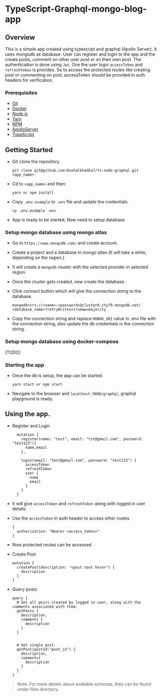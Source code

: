 # TypeScript-Graphql-mongo-blog-app

## **Overview**

This is a simple app created using typescript and graphql (Apollo Server). It uses mongodb as database. User can register and login to the app and the create posts, comment on other user post or on their own post. The authentication is done using `Jwt`. One the user login `accessToken` and `refreshToken` is provides. So to access the protected routes like creating post or commenting on post, accessToken should be provided in auth headers for verification.

### **Prerequisites**

- [Git](https://git-scm.com/downloads)
- [Docker](https://docs.docker.com/install/)
- [Node.js](https://yarnpkg.com/en/docs/install)
- [Yarn](https://yarnpkg.com/en/docs/install)
- [NPM](https://docs.npmjs.com/getting-started/installing-node)
- [ApolloServer](https://www.apollographql.com/docs/apollo-server/)
- [TypeScript](https://www.typescriptlang.org/)

## **Getting Started**

- Git clone the repository

  ```
  git clone git@github.com:Kushalkhadka7/ts-node-graphql.git <app_name>
  ```

- Cd to `<app_name>` and then:
  ```
  yarn or npm install
  ```
- Copy `.env.example` to `.env` file and update the credentials.
  ```
  cp .env.example .env
  ```
- App is ready to be started, Now need to setup database.

### **Setup mongo database using mongo atlas**

- Go to `https://www.mongodb.com/` and create account.
- Create a project and a database in mongo atlas (It will take a while, depending on the region.)
- It will create a `mongodb` cluster with the selected provider in selected region.
- Once the cluster gets created, now create the database.
- Click connect button which will give the connection string to the database.

  ```
  mongodb+srv://<name>:<password>@cluster0.ztyf9.mongodb.net/ <database_name>?retryWrites=true&w=majority
  ```

- Copy the connection string and replace `MONGO_URI` value in .env file with the connection string, also update the db credentials in the connection string.

### **Setup mongo database using docker-compose**

[TODO]

### **Starting the app**

- Once the db is setup, the app can be started.

  ```
  yarn start or npm start
  ```

- Navigate to the browser and `localhost:3000/graphql`, graphql playground is ready.

## **Using the app.**

- Register and Login

  ```
    mutation {
      register(name: "test", email: "tst@gmail.com", password: "test123"){
        name,email
      },

      login(email: "test@gmail.com", password: "test123") {
        accessToken
        refreshToken
        user {
          name
          email
        }
      }
    }
  ```

- It will give `accessToken` and `refreshToken` along with logged in user details.
- Use the `accessToken` in auth header to access other routes.
  ```
  {
    authorization: "Bearer <access_token>"
  }
  ```
- Now protected routes can be accessed.

- Create Post

  ```
  mutation {
    createPost(description: "<post text here>") {
      description
    }
  }
  ```

- Query posts

  ```
  query {
    # Get all posts created by logged in user, along with the comments associated with them.
    getPosts {
      description,
      comments {
        description
      }
    }


    # Get single post.
    getPost(postId:"post_id") {
      description,
      comments{
        description
      }
    }
  }
  ```

> Note: For more details about available schemas, they can be found under files directory.

